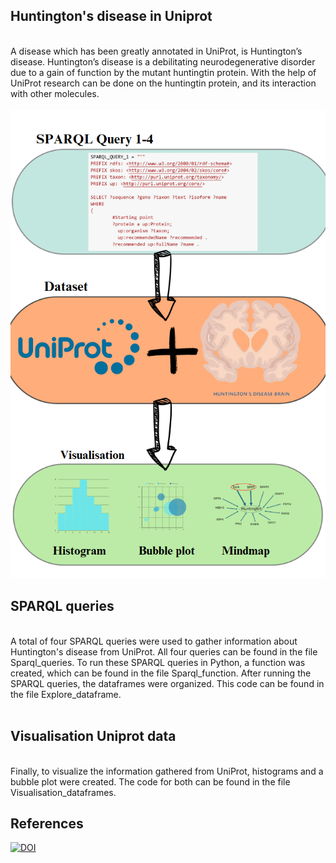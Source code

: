 ## Huntington's disease in Uniprot
<br>
A disease which has been greatly annotated in UniProt, is Huntington’s disease. Huntington’s disease is a debilitating neurodegenerative disorder due to a gain of function by the mutant huntingtin protein. 
With the help of UniProt research can be done on the huntingtin protein, and its interaction with other molecules. 
<br>
<br>
<img src ="Timelineproject.png" >
<br>

## SPARQL queries
<br>
A total of four SPARQL queries were used to gather information about Huntington's disease from UniProt. All four queries can be found in the file Sparql_queries.
To run these SPARQL queries in Python, a function was created, which can be found in the file Sparql_function.
After running the SPARQL queries, the dataframes were organized. This code can be found in the file Explore_dataframe.
<br>
<br>

## Visualisation Uniprot data
<br>
Finally, to visualize the information gathered from UniProt, histograms and a bubble plot were created. The code for both can be found in the file Visualisation_dataframes.
<br>

## References
[![DOI](https://zenodo.org/badge/957085544.svg)](https://doi.org/10.5281/zenodo.15108674)


